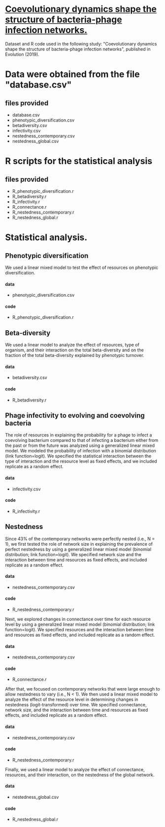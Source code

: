 # <a href="https://github.com/miguelfortuna/coevolutionary_networks_in_the_lab/blob/master/Coevolutionary%20dynamics%20shape%20the%20structure%20of%20bacteria-phage%20infection%20networks.pdf" target="_blank">Coevolutionary dynamics shape the structure of bacteria-phage infection networks.</a>

Dataset and R code used in the following study: "Coevolutionary dynamics shape the structure of bacteria-phage infection networks", published in Evolution (2019).

# Data were obtained from the file "database.csv"
## files provided
- database.csv
- phenotypic_diversification.csv
- betadiversity.csv
- infectivity.csv
- nestedness_contemporary.csv
- nestedness_global.csv

# R scripts for the statistical analysis
## files provided
- R_phenotypic_diversification.r
- R_betadiversity.r
- R_infectivity.r
- R_connectance.r
- R_nestedness_contemporary.r
- R_nestedness_global.r

# Statistical analysis.
## Phenotypic diversification
We used a linear mixed model to test the effect of resources on phenotypic diversification.
#### data
- phenotypic_diversification.csv
#### code
- R_phenotypic_diversification.r

## Beta-diversity
We used a linear model to analyze the effect of resources, type of organism, and their interaction on the total beta-diversity and on the fraction of the total beta-diversity explained by phenotypic turnover.
#### data
- betadiversity.csv
#### code
- R_betadiversity.r

## Phage infectivity to evolving and coevolving bacteria
The role of resources in explaining the probability for a phage to infect a coevolving bacterium compared to that of infecting a bacterium either from the past or from the future was analyzed using a generalized linear mixed model. We modeled the probability of infection with a binomial distribution (link function=logit). We specified the statistical interaction between the type of interaction and the resource level as fixed effects, and we included replicate as a random effect.
#### data
- infectivity.csv
#### code
- R_infectivity.r
## Nestedness
Since 43% of the contemporary networks were perfectly nested (i.e., N = 1), we first tested the role of network size in explaining the prevalence of perfect nestedness by using a generalized linear mixed model (binomial distribution; link function=logit). We specified network size and the interaction between time and resources as fixed effects, and included replicate as a random effect.
#### data
- nestedness_contemporary.csv
#### code
- R_nestedness_contemporary.r

Next, we explored changes in connectance over time for each resource level by using a generalized linear mixed model (binomial distribution; link function=logit). We specified resources and the interaction between time and resources as fixed effects, and included replicate as a random effect.
#### data
- nestedness_contemporary.csv
#### code
- R_connectance.r

After that, we focused on contemporary networks that were large enough to allow nestedness to vary (i.e., N < 1). We then used a linear mixed model to analyze the effect of the resource level in determining changes in nestedness (logit-transformed) over time. We specified connectance, network size, and the interaction between time and resources as fixed effects, and included replicate as a random effect.
#### data
- nestedness_contemporary.csv
#### code
- R_nestedness_contemporary.r

Finally, we used a linear model to analyze the effect of connectance, resources, and their interaction, on the nestedness of the global network.
#### data
- nestedness_global.csv
#### code
- R_nestedness_global.r
